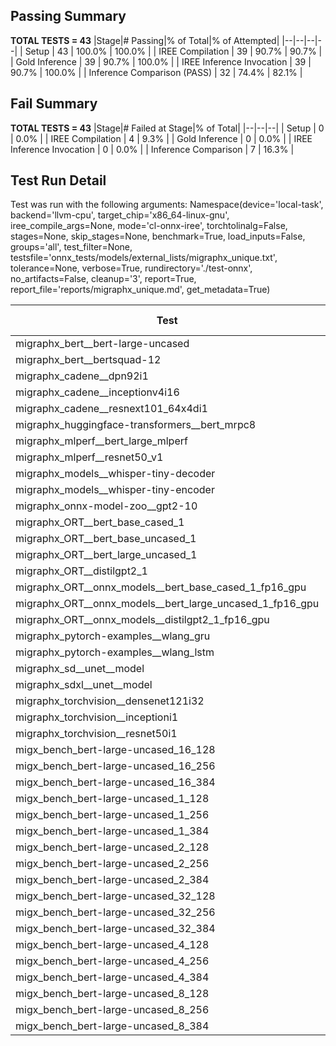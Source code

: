 ## Passing Summary

**TOTAL TESTS = 43**
|Stage|# Passing|% of Total|% of Attempted|
|--|--|--|--|
| Setup | 43 | 100.0% | 100.0% |
| IREE Compilation | 39 | 90.7% | 90.7% |
| Gold Inference | 39 | 90.7% | 100.0% |
| IREE Inference Invocation | 39 | 90.7% | 100.0% |
| Inference Comparison (PASS) | 32 | 74.4% | 82.1% |
## Fail Summary

**TOTAL TESTS = 43**
|Stage|# Failed at Stage|% of Total|
|--|--|--|
| Setup | 0 | 0.0% |
| IREE Compilation | 4 | 9.3% |
| Gold Inference | 0 | 0.0% |
| IREE Inference Invocation | 0 | 0.0% |
| Inference Comparison | 7 | 16.3% |
## Test Run Detail
Test was run with the following arguments:
Namespace(device='local-task', backend='llvm-cpu', target_chip='x86_64-linux-gnu', iree_compile_args=None, mode='cl-onnx-iree', torchtolinalg=False, stages=None, skip_stages=None, benchmark=True, load_inputs=False, groups='all', test_filter=None, testsfile='onnx_tests/models/external_lists/migraphx_unique.txt', tolerance=None, verbose=True, rundirectory='./test-onnx', no_artifacts=False, cleanup='3', report=True, report_file='reports/migraphx_unique.md', get_metadata=True)

| Test | Exit Status | Mean Benchmark Time (ms) | Notes |
|--|--|--|--|
| migraphx_bert__bert-large-uncased | PASS | 392.25650237252313 | |
| migraphx_bert__bertsquad-12 | compilation | None | |
| migraphx_cadene__dpn92i1 | PASS | 175.58883792824213 | |
| migraphx_cadene__inceptionv4i16 | PASS | 5446.281133840482 | |
| migraphx_cadene__resnext101_64x4di1 | PASS | 315.14158317198354 | |
| migraphx_huggingface-transformers__bert_mrpc8 | PASS | 454.11967268834513 | |
| migraphx_mlperf__bert_large_mlperf | Numerics | 524.7499644756317 | |
| migraphx_mlperf__resnet50_v1 | PASS | 106.0373048401541 | |
| migraphx_models__whisper-tiny-decoder | PASS | 74.52831438018215 | |
| migraphx_models__whisper-tiny-encoder | Numerics | 238.13190766506725 | |
| migraphx_onnx-model-zoo__gpt2-10 | compilation | None | |
| migraphx_ORT__bert_base_cased_1 | PASS | 200.84300740725462 | |
| migraphx_ORT__bert_base_uncased_1 | PASS | 250.28166764726242 | |
| migraphx_ORT__bert_large_uncased_1 | PASS | 623.7096084902684 | |
| migraphx_ORT__distilgpt2_1 | PASS | 80.24425068426699 | |
| migraphx_ORT__onnx_models__bert_base_cased_1_fp16_gpu | Numerics | 190.0750940872563 | |
| migraphx_ORT__onnx_models__bert_large_uncased_1_fp16_gpu | Numerics | 638.8273909687996 | |
| migraphx_ORT__onnx_models__distilgpt2_1_fp16_gpu | Numerics | 162.5122683536675 | |
| migraphx_pytorch-examples__wlang_gru | PASS | 64.34359757060354 | |
| migraphx_pytorch-examples__wlang_lstm | PASS | 18.76772908275729 | |
| migraphx_sd__unet__model | import_model | None | |
| migraphx_sdxl__unet__model | import_model | None | |
| migraphx_torchvision__densenet121i32 | PASS | 1594.9814996371667 | |
| migraphx_torchvision__inceptioni1 | PASS | 226.76970706217818 | |
| migraphx_torchvision__resnet50i1 | PASS | 94.10060616210103 | |
| migx_bench_bert-large-uncased_16_128 | PASS | 1696.1597533275683 | |
| migx_bench_bert-large-uncased_16_256 | PASS | 6140.186423435807 | |
| migx_bench_bert-large-uncased_16_384 | Numerics | 9781.165634592373 | |
| migx_bench_bert-large-uncased_1_128 | PASS | 146.17261476814747 | |
| migx_bench_bert-large-uncased_1_256 | PASS | 256.3405982736084 | |
| migx_bench_bert-large-uncased_1_384 | PASS | 367.3202640687426 | |
| migx_bench_bert-large-uncased_2_128 | PASS | 238.0509947737058 | |
| migx_bench_bert-large-uncased_2_256 | PASS | 624.2997879162431 | |
| migx_bench_bert-large-uncased_2_384 | PASS | 756.0360580682755 | |
| migx_bench_bert-large-uncased_32_128 | PASS | 5073.382483795285 | |
| migx_bench_bert-large-uncased_32_256 | PASS | 14547.485932707787 | |
| migx_bench_bert-large-uncased_32_384 | Numerics | 23356.478962426383 | |
| migx_bench_bert-large-uncased_4_128 | PASS | 460.704297448198 | |
| migx_bench_bert-large-uncased_4_256 | PASS | 874.8393052568039 | |
| migx_bench_bert-large-uncased_4_384 | PASS | 1234.3863652398188 | |
| migx_bench_bert-large-uncased_8_128 | PASS | 789.3919218331575 | |
| migx_bench_bert-large-uncased_8_256 | PASS | 1721.2936915457249 | |
| migx_bench_bert-large-uncased_8_384 | PASS | 3640.067604680856 | |
